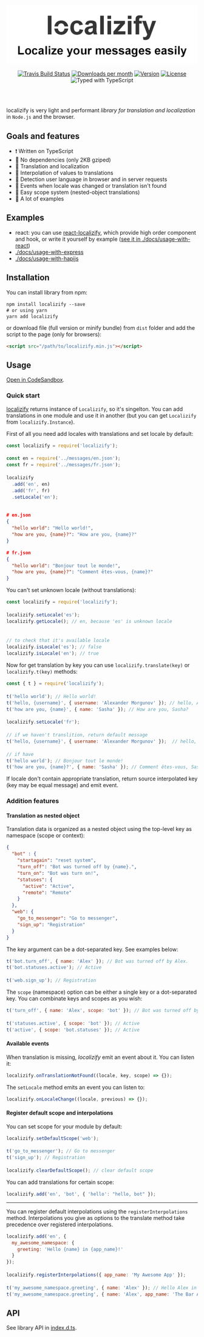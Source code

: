<div align="center">

[![localizify](/logo.png?raw=true "Localize your messages easily")](https://github.com/noveogroup-amorgunov/localizify)

[![Travis Build Status](https://flat.badgen.net/travis/noveogroup-amorgunov/localizify)](https://travis-ci.org/noveogroup-amorgunov/localizify) [![Downloads per month](https://flat.badgen.net/npm/dm/localizify)](https://www.npmjs.com/package/localizify) [![Version](https://flat.badgen.net/npm/v/localizify)](https://www.npmjs.com/package/localizify) [![License](https://flat.badgen.net/npm/license/localizify)](https://www.npmjs.com/package/localizify) ![Typed with TypeScript](https://flat.badgen.net/badge/icon/Typed?icon=typescript&label&labelColor=blue&color=555555)

<br/>
<br/>
</div>

localizify is very light and performant *library for translation and localization* in `Node.js` and the browser.

## Goals and features

- ❗️ Written on TypeScript
- :rocket: No dependencies (only 2KB gziped)
- :dancers: Translation and localization
- :gift: Interpolation of values to translations
- :penguin: Detection user language in browser and in server requests
- :mega: Events when locale was changed or translation isn't found
- :moyai: Easy scope system (nested-object translations)
- :slot_machine: A lot of examples

## Examples

- react: you can use [react-localizify](https://github.com/noveogroup-amorgunov/react-localizify), which provide high order component and hook, or write it yourself by example ([see it in ./docs/usage-with-react](./docs/usage-with-react.md))
- [./docs/usage-with-express](./docs/usage-with-express.md)
- [./docs/usage-with-hapijs](./docs/usage-with-hapijs.md)

## Installation

You can install library from npm:

```shell
npm install localizify --save
# or using yarn
yarn add localizify
```

or download file (full version or minify bundle) from `dist` folder and add the script to the page (only for browsers):

```html
<script src="/path/to/localizify.min.js"></script>
```

## Usage

[Open in CodeSandbox](https://codesandbox.io/s/localizify-37rpe).

### Quick start

[localizify](https://github.com/noveogroup-amorgunov/localizify) returns instance of `Localizify`, so it's singelton. You can add translations in one module and use it in another (but you can get `Localizify` from `localizify.Instance`).

First of all you need add locales with translations and set locale by default:

```javascript
const localizify = require('localizify');

const en = require('../messages/en.json');
const fr = require('../messages/fr.json');

localizify
  .add('en', en)
  .add('fr', fr)
  .setLocale('en');
  
```
```json
# en.json
{
  "hello world": "Hello world!",
  "how are you, {name}?": "How are you, {name}?"
}
```
```json
# fr.json
{
  "hello world": "Bonjour tout le monde!",
  "how are you, {name}?": "Сomment êtes-vous, {name}?"
}
```

You can't set unknown locale (without translations):

```javascript
const localizify = require('localizify');

localizify.setLocale('es');
localizify.getLocale(); // en, because 'es' is unknown locale
  
  
// to check that it's available locale
localizify.isLocale('es'); // false
localizify.isLocale('en'); // true
```

Now for get translation by key you can use `localizify.translate(key)` or `localizify.t(key)` methods:

```javascript
const { t } = require('localizify');

t('hello world'); // Hello world!
t('hello, {username}', { username: 'Alexander Morgunov' }); // hello, Alexander Morgunov
t('how are you, {name}', { name: 'Sasha' }); // How are you, Sasha?

localizify.setLocale('fr');

// if we haven't translition, return default message
t('hello, {username}', { username: 'Alexander Morgunov' });  // hello, Alexander Morgunov

// if have
t('hello world'); // Bonjour tout le monde!
t('how are you, {name}?', { name: 'Sasha' }); // Сomment êtes-vous, Sasha?
```

If locale don't contain appropriate translation, return source interpolated key (key may be equal message) and emit event.

### Addition features

#### Translation as nested object

Translation data is organized as a nested object using the top-level key as namespace (scope or context):

```json
{
  "bot" : {
    "startagain": "reset system",
    "turn_off": "Bot was turned off by {name}.",
    "turn_on": "Bot was turn on!",
    "statuses": {
      "active": "Active",
      "remote": "Remote"
    }
  },
  "web": {
    "go_to_messenger": "Go to messenger",
    "sign_up": "Registration"
  }
}
```

The key argument can be a dot-separated key. See examples below:

```javascript
t('bot.turn_off', { name: 'Alex' }); // Bot was turned off by Alex.
t('bot.statuses.active'); // Active

t('web.sign_up'); // Registration
```

The `scope` (namespace) option can be either a single key or a dot-separated key. You can combinate keys and scopes as you wish:

```javascript
t('turn_off', { name: 'Alex', scope: 'bot' }); // Bot was turned off by Alex.

t('statuses.active', { scope: 'bot' }); // Active
t('active', { scope: 'bot.statuses' }); // Active
```

#### Available events

When translation is missing, *localizify* emit an event about it. You can listen it:

```javascript
localizify.onTranslationNotFound((locale, key, scope) => {});
```

The `setLocale` method emits an event you can listen to:

```javascript
localizify.onLocaleChange((locale, previous) => {});
```

#### Register default scope and interpolations

You can set scope for your module by default:

```javascript
localizify.setDefaultScope('web');

t('go_to_messenger'); // Go to messenger
t('sign_up'); // Registration

localizify.clearDefaultScope(); // clear default scope
```
You can add translations for certain scope:

```javascript
localizify.add('en', 'bot', { 'hello': "hello, bot" });
```

---

You can register default interpolations using the `registerInterpolations` method. Interpolations you give as options to the translate method take precedence over registered interpolations.

```javascript
localizify.add('en', {
  my_awesome_namespace: {
    greeting: 'Hello {name} in {app_name}!'
  }
});

localizify.registerInterpolations({ app_name: 'My Awesome App' });

t('my_awesome_namespace.greeting', { name: 'Alex' }); // Hello Alex in My Awesome App!
t('my_awesome_namespace.greeting', { name: 'Alex', app_name: 'The Bar App' }); // Hello Alex in The Bar App!
```

## API

See library API in [index.d.ts](./index.d.ts).
